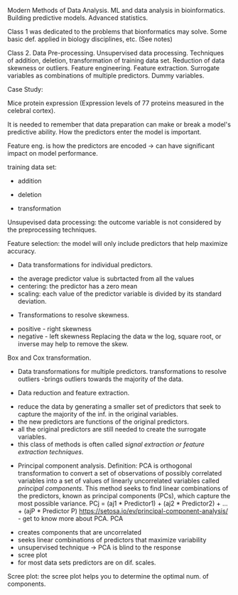 Modern Methods of Data Analysis.
ML and data analysis in bioinformatics. Building predictive models. Advanced statistics.

Class 1 was dedicated to the problems that bionformatics may solve. Some basic def. applied in biology disciplines, etc. (See notes)

Class 2. Data Pre-processing.
Unsupervised data processing. Techniques of addition, deletion, transformation of training data set. Reduction of data skewness or outliers. Feature engineering.
Feature extraction. Surrogate variables as combinations of multiple predictors. Dummy variables.

Case Study:

Mice protein expression (Expression levels of 77 proteins measured in the celebral cortex).

It is needed to remember that data preparation can make or break a model's predictive ability. How the predictors enter the model is important.

Feature eng. is how the predictors are encoded -> can have significant impact on model performance.

training data set:

- addition

- deletion

- transformation

Unsupevised data processing: the outcome variable is not considered by the preprocessing techniques.

Feature selection: the model will only include predictors that help maximize accuracy.

* Data transformations for individual predictors.
- the average predictor value is subrtacted from all the values
- centering: the predictor has a zero mean
- scaling: each value of the predictor variable is divided by its standard deviation.

* Transformations to resolve skewness.
- positive - right skewness
- negative - left skewness
Replacing the data w the log, square root, or inverse may help to remove the skew.

Box and Cox transformation.

* Data transformations for multiple predictors.
transformations to resolve outliers -brings outliers towards the majority of the data.

* Data reduction and feature extraction.
- reduce the data by generating a smaller set of predictors that seek to capture the majority of the inf. in the original variables.
- the new predictors are functions of the original predictors.
- all the original predictors are still needed to create the surrogate variables.
- this class of methods is often called *signal extraction or feature extraction techniques*.

* Principal component analysis.
Definition: PCA is orthogonal transformation to convert a set of observations of possibly correlated variables into a set of values of linearly uncorrelated variables called *principal components*.
This method seeks to find linear combinations of the predictors, known as principal components (PCs), which capture the most possible variance.
PCj = (aj1 * Predictor1) + (aj2 * Predictor2) + ... + (ajP * Predictor P)
https://setosa.io/ev/principal-component-analysis/ - get to know more about PCA.
PCA
- creates components that are uncorrelated
- seeks linear combinations of predictors that maximize variability
- unsupervised technique -> PCA is blind to the response
- scree plot
- for most data sets predictors are on dif. scales.

Scree plot: the scree plot helps you to determine the optimal num. of components.




